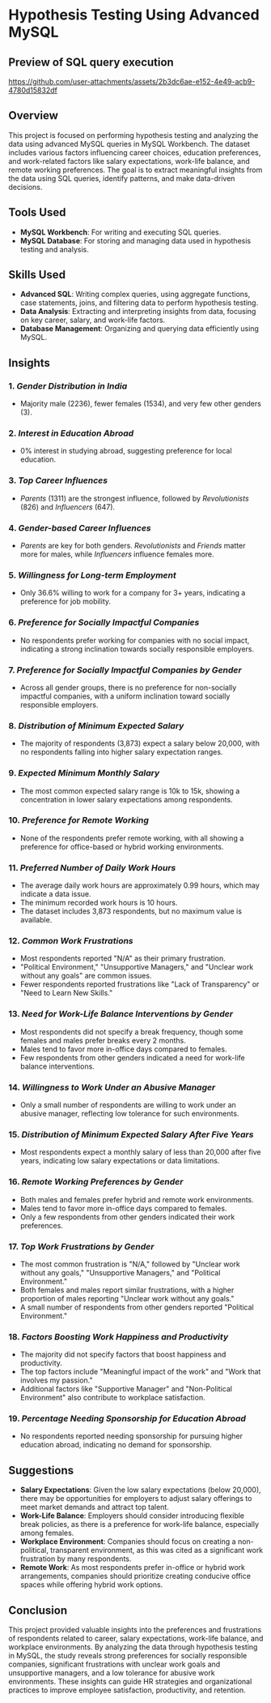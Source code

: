 # Hypothesis Testing Using Advanced MySQL


## Preview of SQL query execution

https://github.com/user-attachments/assets/2b3dc6ae-e152-4e49-acb9-4780d15832df



## Overview
This project is focused on performing hypothesis testing and analyzing the data using advanced MySQL queries in MySQL Workbench. The dataset includes various factors influencing career choices, education preferences, and work-related factors like salary expectations, work-life balance, and remote working preferences. The goal is to extract meaningful insights from the data using SQL queries, identify patterns, and make data-driven decisions.

## Tools Used
- **MySQL Workbench**: For writing and executing SQL queries.
- **MySQL Database**: For storing and managing data used in hypothesis testing and analysis.

## Skills Used
- **Advanced SQL**: Writing complex queries, using aggregate functions, case statements, joins, and filtering data to perform hypothesis testing.
- **Data Analysis**: Extracting and interpreting insights from data, focusing on key career, salary, and work-life factors.
- **Database Management**: Organizing and querying data efficiently using MySQL.

## Insights

### 1. *Gender Distribution in India*  
- Majority male (2236), fewer females (1534), and very few other genders (3).

### 2. *Interest in Education Abroad*  
- 0% interest in studying abroad, suggesting preference for local education.

### 3. *Top Career Influences*  
- *Parents* (1311) are the strongest influence, followed by *Revolutionists* (826) and *Influencers* (647).

### 4. *Gender-based Career Influences*  
- *Parents* are key for both genders. *Revolutionists* and *Friends* matter more for males, while *Influencers* influence females more.

### 5. *Willingness for Long-term Employment*  
- Only 36.6% willing to work for a company for 3+ years, indicating a preference for job mobility.

### 6. *Preference for Socially Impactful Companies*  
- No respondents prefer working for companies with no social impact, indicating a strong inclination towards socially responsible employers.

### 7. *Preference for Socially Impactful Companies by Gender*  
- Across all gender groups, there is no preference for non-socially impactful companies, with a uniform inclination toward socially responsible employers.

### 8. *Distribution of Minimum Expected Salary*  
- The majority of respondents (3,873) expect a salary below 20,000, with no respondents falling into higher salary expectation ranges.

### 9. *Expected Minimum Monthly Salary*  
- The most common expected salary range is 10k to 15k, showing a concentration in lower salary expectations among respondents.

### 10. *Preference for Remote Working*  
- None of the respondents prefer remote working, with all showing a preference for office-based or hybrid working environments.

### 11. *Preferred Number of Daily Work Hours*  
- The average daily work hours are approximately 0.99 hours, which may indicate a data issue.
- The minimum recorded work hours is 10 hours.
- The dataset includes 3,873 respondents, but no maximum value is available.

### 12. *Common Work Frustrations*  
- Most respondents reported "N/A" as their primary frustration.
- "Political Environment," "Unsupportive Managers," and "Unclear work without any goals" are common issues.
- Fewer respondents reported frustrations like "Lack of Transparency" or "Need to Learn New Skills."

### 13. *Need for Work-Life Balance Interventions by Gender*  
- Most respondents did not specify a break frequency, though some females and males prefer breaks every 2 months.
- Males tend to favor more in-office days compared to females.
- Few respondents from other genders indicated a need for work-life balance interventions.

### 14. *Willingness to Work Under an Abusive Manager*  
- Only a small number of respondents are willing to work under an abusive manager, reflecting low tolerance for such environments.

### 15. *Distribution of Minimum Expected Salary After Five Years*  
- Most respondents expect a monthly salary of less than 20,000 after five years, indicating low salary expectations or data limitations.

### 16. *Remote Working Preferences by Gender*  
- Both males and females prefer hybrid and remote work environments.
- Males tend to favor more in-office days compared to females.
- Only a few respondents from other genders indicated their work preferences.

### 17. *Top Work Frustrations by Gender*  
- The most common frustration is "N/A," followed by "Unclear work without any goals," "Unsupportive Managers," and "Political Environment."
- Both females and males report similar frustrations, with a higher proportion of males reporting "Unclear work without any goals."
- A small number of respondents from other genders reported "Political Environment."

### 18. *Factors Boosting Work Happiness and Productivity*  
- The majority did not specify factors that boost happiness and productivity.
- The top factors include "Meaningful impact of the work" and "Work that involves my passion."
- Additional factors like "Supportive Manager" and "Non-Political Environment" also contribute to workplace satisfaction.

### 19. *Percentage Needing Sponsorship for Education Abroad*  
- No respondents reported needing sponsorship for pursuing higher education abroad, indicating no demand for sponsorship.

## Suggestions
- **Salary Expectations**: Given the low salary expectations (below 20,000), there may be opportunities for employers to adjust salary offerings to meet market demands and attract top talent.
- **Work-Life Balance**: Employers should consider introducing flexible break policies, as there is a preference for work-life balance, especially among females.
- **Workplace Environment**: Companies should focus on creating a non-political, transparent environment, as this was cited as a significant work frustration by many respondents.
- **Remote Work**: As most respondents prefer in-office or hybrid work arrangements, companies should prioritize creating conducive office spaces while offering hybrid work options.

## Conclusion
This project provided valuable insights into the preferences and frustrations of respondents related to career, salary expectations, work-life balance, and workplace environments. By analyzing the data through hypothesis testing in MySQL, the study reveals strong preferences for socially responsible companies, significant frustrations with unclear work goals and unsupportive managers, and a low tolerance for abusive work environments. These insights can guide HR strategies and organizational practices to improve employee satisfaction, productivity, and retention.
